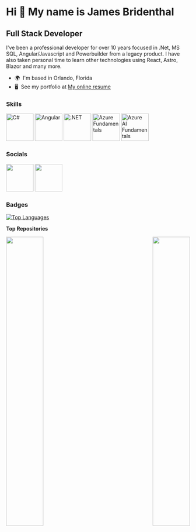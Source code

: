 Hi 👋 My name is James Bridenthal
=================================

Full Stack Developer
--------------------

I've been a professional developer for over 10 years focused in .Net, MS SQL, Angular/Javascript and Powerbuilder from a legacy product. I have also taken personal time to learn other technologies using React, Astro, Blazor and many more.

* 🌍  I'm based in Orlando, Florida
* 🖥️  See my portfolio at [My online resume](http://jbridenthal.github.io/OnlineResume/)

### Skills


<p align="left">
<a href="https://docs.microsoft.com/en-us/dotnet/csharp/" target="_blank" rel="noreferrer"><img src="https://raw.githubusercontent.com/danielcranney/readme-generator/main/public/icons/skills/csharp-colored.svg" width="75" height="75" alt="C#" /></a>
<a href="https://angular.io/" target="_blank" rel="noreferrer"><img src="https://raw.githubusercontent.com/danielcranney/readme-generator/main/public/icons/skills/angularjs-colored.svg" width="75" height="75" alt="Angular" /></a>
<a href="https://dotnet.microsoft.com/en-us/" target="_blank" rel="noreferrer"><img src="https://raw.githubusercontent.com/danielcranney/readme-generator/main/public/icons/skills/dot-net-colored.svg" width="75" height="75" alt=".NET" /></a>
 <a href="https://www.credly.com/badges/b120fafe-59dd-46f3-ab13-76147d67d2b4/public_url" target="_blank" rel="noreferrer"><img src="https://images.credly.com/size/110x110/images/be8fcaeb-c769-4858-b567-ffaaa73ce8cf/image.png" width="75" height="75" alt="Azure Fundamentals" /></a>
<a href="https://www.credly.com/badges/ee14e881-5d71-4380-acae-513735404da1/public_url" target="_blank" rel="noreferrer"><img src="https://images.credly.com/size/110x110/images/4136ced8-75d5-4afb-8677-40b6236e2672/azure-ai-fundamentals-600x600.png" width="75" height="75" alt="Azure AI Fundamentals" /></a>
</p>


### Socials

<p align="left"> <a href="https://www.github.com/jbridenthal" target="_blank" rel="noreferrer"><img src="https://raw.githubusercontent.com/danielcranney/readme-generator/main/public/icons/socials/github.svg" width="75" height="75" /></a> <a href="https://www.linkedin.com/in/jamesbridenthal" target="_blank" rel="noreferrer"><img src="https://raw.githubusercontent.com/danielcranney/readme-generator/main/public/icons/socials/linkedin.svg" width="75" height="75" /></a></p>

### Badges

<a href="https://github.com/jbridenthal" align="left"><img src="https://github-readme-stats.vercel.app/api/top-langs/?username=jbridenthal&langs_count=10&title_color=0891b2&text_color=ffffff&icon_color=0891b2&bg_color=1c1917&hide_border=true&locale=en&custom_title=Top%20%Languages" alt="Top Languages" /></a>


<b>Top Repositories</b>

<div width="100%" align="center"><a href="https://github.com/jbridenthal/OnlineResume" align="left"><img align="left" width="45%" src="https://github-readme-stats.vercel.app/api/pin/?username=jbridenthal&repo=OnlineResume&title_color=0891b2&text_color=ffffff&icon_color=0891b2&bg_color=1c1917&hide_border=true&locale=en" /></a><a href="https://github.com/jbridenthal/PokerPlanning" align="right"><img align="right" width="45%" src="https://github-readme-stats.vercel.app/api/pin/?username=jbridenthal&repo=PokerPlanning&title_color=0891b2&text_color=ffffff&icon_color=0891b2&bg_color=1c1917&hide_border=true&locale=en" /></a></div><br /><br /><br /><br /><br /><br /><br />

